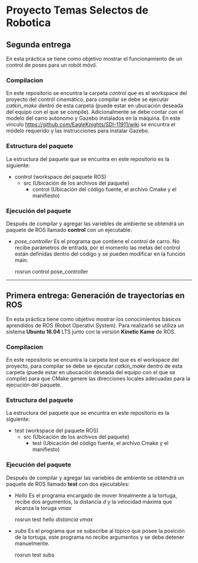 # Proyecto Temas Selectos de Robotica

## Segunda entrega

En esta práctica se tiene como objetivo mostrar el funcionamiento de un control de poses para un robót móvil.

### Compilacion

En este repositorio se encuntra la carpeta *control* que es el workspace del proyecto del contról cinemático, para compilar se debe se ejecutar *catkin_make* dentró de esta carpeta (puede estar en ubucación deseada del equipo con el que se compile). Adicionalmente se debe contar con el modelo del carro autonomo y Gazebo instalados en la máquina. En este vínculo https://github.com/EagleKnights/SDI-11911/wiki se encuntra el módelo requerido y las instrucciones para instalar Gazebo.

### Estructura del paquete

La estructura del paquete que se encuntra en este repositorio es la siguiente:
* control (workspace del paquete ROS)
    * src (Ubicación de los archivos del paquete)
        * control (Ubicación del código fuente, el archivo Cmake y el manifiesto)

### Ejecución del paquete

Después de compilar y agregar las variebles de ambiente se obtendrá un paquete de ROS llamado **control** con un ejecutable:
*   *pose_controller* Es el programa que contiene el control de carro. No recibe parámetros de entrada, por el momento las metas del control están definidas dentro del código y se pueden modificar en la función main. 

    rosrun control pose_controller

___

## Primera entrega: Generación de trayectorias en ROS

En esta práctica tiene como objetivo mostrar los conocimientos básicos aprendidos de ROS (Robot Operativi System). Para realizarló se utiliza un sistema **Ubuntu 16.04** LTS junto con la versión **Kinetic Kame** de ROS.

### Compilacion

En este repositorio se encuntra la carpeta *test* que es el workspace del proyecto, para compilar se debe se ejecutar *catkin_make* dentró de esta carpeta (puede estar en ubucación deseada del equipo con el que se compile) para que CMake genere las direcciones locales adecuadas para la ejecución del paquete.

### Estructura del paquete

La estructura del paquete que se encuntra en este repositorio es la siguiente:
* test (workspace del paquete ROS)
    * src (Ubicación de los archivos del paquete)
        * test (Ubicación del código fuente, el archivo Cmake y el manifiesto)

### Ejecución del paquete

Después de compilar y agregar las variebles de ambiente se obtendrá un paquete de ROS llamado **test** con dos ejecutables:
*   *Hello* Es el programa encargado de mover linealmente a la tortuga, recibe dos argumentos, la distancia *d* y la velocidad máxima que alcanza la toruga *vmax*

    rosrun test hello *distancia* *vmax*

*   *subs*  Es el programa que se subscribe al tópico que posee la posición de la tortuga, este programa no recibe argumentos y se debe detener manuelmente.
    
    rosrun test subs